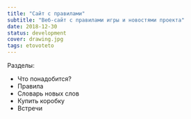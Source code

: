 ```yaml
---
title: "Сайт с правилами"
subtitle: "Веб-сайт с правилами игры и новостями проекта"
date: 2018-12-30
status: development
cover: drawing.jpg
tags: etovoteto
---
```


Разделы:

- Что понадобится?
- Правила
- Словарь новых слов
- Купить коробку
- Встречи
